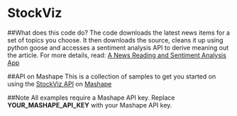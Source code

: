 StockViz
========
##What does this code do?
The code downloads the latest news items for a set of topics you choose. It then downloads the source, cleans it up using python goose and accesses a sentiment analysis API to derive meaning out the article. 
For more details, read: [A News Reading and Sentiment Analysis App](http://stockviz.biz/index.php/2014/02/18/news-reading-sentiment-analysis-app/)

##API on Mashape
This is a collection of samples to get you started on using the [StockViz API](http://stockviz.biz/index.php/api/) on [Mashape](https://www.mashape.com/drona/stockviz)

##Note
All examples require a Mashape API key. Replace **YOUR_MASHAPE_API_KEY** with your Mashape API key.